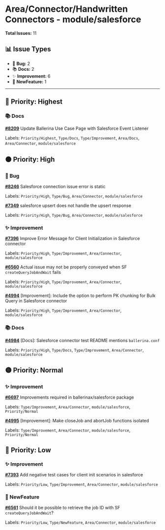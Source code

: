 # Area/Connector/Handwritten Connectors - module/salesforce

**Total Issues:** 11

## 📊 Issue Types

- 🐛 **Bug:** 2
- 📚 **Docs:** 2
- ✨ **Improvement:** 6
- 🚀 **NewFeature:** 1

---

## 🔴 Priority: Highest

### 📚 Docs

**[#8209](https://github.com/ballerina-platform/ballerina-library/issues/8209)** Update Ballerina Use Case Page with Salesforce Event Listener

Labels: `Priority/Highest`, `Type/Docs`, `Type/Improvement`, `Area/Docs`, `Area/Connector`, `module/salesforce`

## 🟠 Priority: High

### 🐛 Bug

**[#8246](https://github.com/ballerina-platform/ballerina-library/issues/8246)** Salesforce connection issue error is static

Labels: `Priority/High`, `Type/Bug`, `Area/Connector`, `module/salesforce`

**[#7349](https://github.com/ballerina-platform/ballerina-library/issues/7349)** salesforce upsert does not handle the upsert response

Labels: `Priority/High`, `Type/Bug`, `Area/Connector`, `module/salesforce`

### ✨ Improvement

**[#7396](https://github.com/ballerina-platform/ballerina-library/issues/7396)** Improve Error Message for Client Initialization in Salesforce connector

Labels: `Priority/High`, `Type/Improvement`, `Area/Connector`, `module/salesforce`

**[#6560](https://github.com/ballerina-platform/ballerina-library/issues/6560)** Actual issue may not be properly conveyed when SF `createQueryJobAndWait` fails

Labels: `Priority/High`, `Type/Improvement`, `Area/Connector`, `module/salesforce`

**[#4994](https://github.com/ballerina-platform/ballerina-library/issues/4994)** [Improvement]: Include the option to perform PK chunking for Bulk Query in Salesforce connector

Labels: `Priority/High`, `Type/Improvement`, `Area/Connector`, `module/salesforce`

### 📚 Docs

**[#4984](https://github.com/ballerina-platform/ballerina-library/issues/4984)** [Docs]: Salesforce connector test README mentions `ballerina.conf`

Labels: `Priority/High`, `Type/Docs`, `Type/Improvement`, `Area/Connector`, `module/salesforce`

## 🟡 Priority: Normal

### ✨ Improvement

**[#6697](https://github.com/ballerina-platform/ballerina-library/issues/6697)** Improvements required in ballerinax/salesforce package

Labels: `Type/Improvement`, `Area/Connector`, `module/salesforce`, `Priority/Normal`

**[#4995](https://github.com/ballerina-platform/ballerina-library/issues/4995)** [Improvement]: Make closeJob and abortJob functions isolated

Labels: `Type/Improvement`, `Area/Connector`, `module/salesforce`, `Priority/Normal`

## 🔵 Priority: Low

### ✨ Improvement

**[#7393](https://github.com/ballerina-platform/ballerina-library/issues/7393)** Add negative test cases for client init scenarios in salesforce

Labels: `Priority/Low`, `Type/Improvement`, `Area/Connector`, `module/salesforce`

### 🚀 NewFeature

**[#6561](https://github.com/ballerina-platform/ballerina-library/issues/6561)** Should it be possible to retrieve the job ID with SF `createQueryJobAndWait`?

Labels: `Priority/Low`, `Type/NewFeature`, `Area/Connector`, `module/salesforce`

